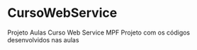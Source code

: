 # CursoWebService
Projeto Aulas Curso Web Service MPF
Projeto com os códigos desenvolvidos nas aulas
